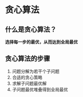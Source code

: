 
# 贪心算法

## 什么是贪心算法？

**选择每一步的最优，从而达到全局最优**

## 贪心算法的步骤

1. 问题分解为若干个子问题
2. 合适的贪心策略
3. 求解子问题最优解
4. 子问题最优堆叠得到全局最优



